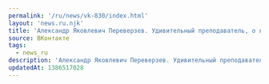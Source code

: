 ```yaml
---
permalink: '/ru/news/vk-830/index.html'
layout: 'news.ru.njk'
title: 'Александр Яковлевич Переверзев. Удивительный преподаватель, о котором уже сейчас слагают былины…'
source: ВКонтакте
tags:
  - news_ru
description: 'Александр Яковлевич Переверзев. Удивительный преподаватель, о котором уже сейчас слагают былины…'
updatedAt: 1386517028
---
```

